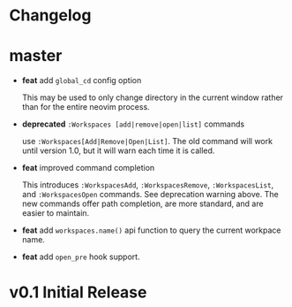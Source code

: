 # Changelog

# master

* **feat** add `global_cd` config option

  This may be used to only change directory in the current window rather than
  for the entire neovim process.

* **deprecated** `:Workspaces [add|remove|open|list]` commands

  use `:Workspaces[Add|Remove|Open|List]`. The old command will work until
  version 1.0, but it will warn each time it is called.

* **feat** improved command completion

  This introduces `:WorkspacesAdd`, `:WorkspacesRemove`, `:WorkspacesList`, and
  `:WorkspacesOpen` commands. See deprecation warning above. The new commands
  offer path completion, are more standard, and are easier to maintain.

* **feat** add `workspaces.name()` api function to query the current workpace
  name.

* **feat** add `open_pre` hook support.

# v0.1 Initial Release
